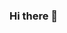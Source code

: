### Hi there 👋

<!--
**Azur3-bit/Azur3-bit** is a ✨ _special_ ✨ repository because its `README.md` (this file) appears on your GitHub profile.

Here are some ideas to get you started:

- 🔭 I’m currently working on AstroVims Configs
- 🌱 I’m currently learning Lua
- 👯 I’m looking to collaborate on Python projects based on Machine learning and Databases
- 🤔 I’m looking for help with Front End Web Development
- 📫 How to reach me: Mail me, Call me, Text me on ONLYFANs 
- 😄 Pronouns: Azure
- ⚡ Fun fact: I can sleep for 28hrs.

-->
